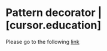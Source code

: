 # Pattern decorator | [cursor.education]
Please go to the following [link](https://helengladun.github.io/pattern-decorator/)
